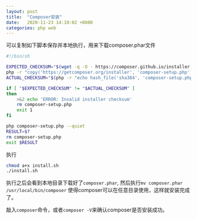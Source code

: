 ```yaml
---
layout: post
title:  "Composer安装"
date:   2020-11-23 14:10:02 +0800
categories: php web
---
```


可以复制如下脚本保存并本地执行，用来下载composer.phar文件
```bash
#!/bin/sh

EXPECTED_CHECKSUM="$(wget -q -O - https://composer.github.io/installer.sig)"
php -r "copy('https://getcomposer.org/installer', 'composer-setup.php');"
ACTUAL_CHECKSUM="$(php -r "echo hash_file('sha384', 'composer-setup.php');")"

if [ "$EXPECTED_CHECKSUM" != "$ACTUAL_CHECKSUM" ]
then
    >&2 echo 'ERROR: Invalid installer checksum'
    rm composer-setup.php
    exit 1
fi

php composer-setup.php --quiet
RESULT=$?
rm composer-setup.php
exit $RESULT
```

执行
```bash
chmod a+x install.sh
./install.sh 
```

执行之后会看到本地目录下载好了`composer.phar`, 
然后执行`mv composer.phar /usr/local/bin/composer` 使得composer可以在任意目录使用，这样就安装完成了。

敲入`composer`命令，或者`composer -V`来确认composer是否安装成功。


